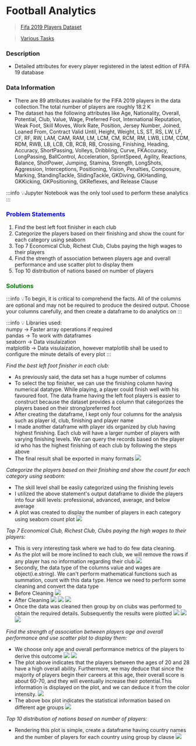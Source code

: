 # Football Analytics

> [Fifa 2019 Players Dataset](https://www.kaggle.com/karangadiya/fifa19)

> [Various Tasks](https://www.kaggle.com/karangadiya/fifa19/tasks)

### Description
- Detailed attributes for every player registered in the latest edition of FIFA 19 database

### Data Information
- There are 89 attributes available for the FIFA 2019 players in the data collection.The total number of players are roughly 18.2 K
- The dataset has the following attributes like Age, Nationality, Overall, Potential, Club, Value, Wage, Preferred Foot, International Reputation, Weak Foot, Skill Moves, Work Rate, Position, Jersey Number, Joined, Loaned From, Contract Valid Until, Height, Weight, LS, ST, RS, LW, LF, CF, RF, RW, LAM, CAM, RAM, LM, LCM, CM, RCM, RM, LWB, LDM, CDM, RDM, RWB, LB, LCB, CB, RCB, RB, Crossing, Finishing, Heading, Accuracy, ShortPassing, Volleys, Dribbling, Curve, FKAccuracy, LongPassing, BallControl, Acceleration, SprintSpeed, Agility, Reactions, Balance, ShotPower, Jumping, Stamina, Strength, LongShots, Aggression, Interceptions, Positioning, Vision, Penalties, Composure, Marking, StandingTackle, SlidingTackle, GKDiving, GKHandling, GKKicking, GKPositioning, GKReflexes, and Release Clause


:::info
:bulb:Jupyter Notebook was the only tool used to perform these analytics
:::

### <span style="color:Blue">Problem Statements</span>
1. Find the best left foot finisher in each club
2. Categorize the players based on their finishing and show the count for each category using seaborn
3. Top 7 Economical Club, Richest Club, Clubs paying the high wages to their players
4. Find the strength of association between players age and overall performance and use scatter plot to display them
5. Top 10 distribution of nations based on number of players

### <span style="color:Green">Solutions</span>
:::info
:bulb:To begin, it is critical to comprehend the facts. All of the columns are optional and may not be required to produce the desired output. Choose your columns carefully, and then create a dataframe to do analytics on
:::

:::info
:bulb: Libraries used: <br>
numpy -> Faster array operations if required <br>
pandas -> To work with dataframes <br>
seaborn -> Data visulaization <br>
matplotlib -> Data visulaization, however matplotlib shall be used to configure the minute details of every plot
:::


*Find the best left foot finisher in each club:*
- As previously said, the data set has a huge number of columns
- To select the top finisher, we can use the finishing column having numerical datatype. While playing, a player could finish well with his favoured foot. The data frame having the left foot players is easier to construct because the dataset provides a column that categorizes the players based on their strong/preferred foot
- After creating the dataframe, I kept only four columns for the analysis such as player id, club, finishing and player name
- I made another dataframe with player ids organized by club having highest finishing. Each club will have a larger number of players with varying finishing levels. We can query the records based on the player id who has the highest finishing of each club by following the steps above
- The final result shall be exported in many formats
![](https://i.imgur.com/tGZLoXt.png)

*Categorize the players based on their finishing and show the count for each category using seaborn:*
- The skill level shall be easliy categorized using the finishing levels
- I utilized the above statement's output dataframe to divide the players into four skill levels: professional, advanced, average, and below average
- A plot was created to display the number of players in each category using seaborn count plot
![](https://i.imgur.com/QLd8mAe.png)

*Top 7 Economical Club, Richest Club, Clubs paying the high wages to their players:*
- This is very interesting task where we had to do few data cleaning.
- As the plot will be more inclined to each club, we will remove the rows if any player has no information regarding their club
![](https://i.imgur.com/bVvw3XK.png)
- Secondly, the data type of the columns value and wages are object(i.e.string). We can't perform mathematical functions such as summation, count with this data type. Hence we need to perform some cleaning and convert the data type
- Before Cleaning
![](https://i.imgur.com/YBMB9Ra.png)
- After Cleaning
![](https://i.imgur.com/mGUx8NU.png)
![](https://i.imgur.com/cQVY5Y9.png)
![](https://i.imgur.com/OUGVpSW.png)
- Once the data was cleaned then group by on clubs was performed to obtain the required details. Subsequently the results were plotted
![](https://i.imgur.com/VWTmWkc.png)
![](https://i.imgur.com/lTsTCPc.png)
![](https://i.imgur.com/4RNDLuB.png)

*Find the strength of association between players age and overall performance and use scatter plot to display them:*
 - We choose only age and overall performance metrics of the players to derive this outcome
![](https://i.imgur.com/5dbykXV.png)
![](https://i.imgur.com/J4tfV2d.png)
 - The plot above indicates that the players between the ages of 20 and 28 have a high overall ability. Furthermore, we may deduce that since the majority of players begin their careers at this age, their overall score is about 60-70, and they will eventually increase their potential.This information is displayed on the plot, and we can deduce it from the color intensity.
![](https://i.imgur.com/FahugxH.png)
- The above box plot indicates the statistical information based on different age groups
![](https://i.imgur.com/w83lP0x.png)

*Top 10 distribution of nations based on number of players:*
- Rendering this plot is simple, create a dataframe having country names and the number of players for each country using group by clause
![](https://i.imgur.com/PaElfCh.png)



